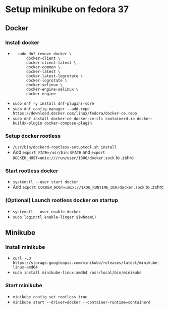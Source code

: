 # Setup minikube on fedora 37

## Docker
### Install docker
* ```
    sudo dnf remove docker \
        docker-client \
        docker-client-latest \
        docker-common \
        docker-latest \
        docker-latest-logrotate \
        docker-logrotate \
        docker-selinux \
        docker-engine-selinux \
        docker-engine
  
* `sudo dnf -y install dnf-plugins-core`
* `sudo dnf config-manager --add-repo https://download.docker.com/linux/fedora/docker-ce.repo`
* `sudo dnf install docker-ce docker-ce-cli containerd.io docker-buildx-plugin docker-compose-plugin`

### Setup docker rootless
* `/usr/bin/dockerd-rootless-setuptool.sh install`
* Add `export PATH=/usr/bin:$PATH` and `export DOCKER_HOST=unix:///run/user/1000/docker.sock` to .zshrc

### Start rootless docker
* `systemctl --user start docker`
* Add `export DOCKER_HOST=unix://$XDG_RUNTIME_DIR/docker.sock` to .zshrc

### (Optional) Launch rootless docker on startup
* `systemctl --user enable docker`
* `sudo loginctl enable-linger $(whoami)`

## Minikube
### Install minikube
* `curl -LO https://storage.googleapis.com/minikube/releases/latest/minikube-linux-amd64`
* `sudo install minikube-linux-amd64 /usr/local/bin/minikube`

### Start minikube
* `minikube config set rootless true`
* `minikube start --driver=docker --container-runtime=containerd`

